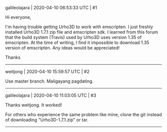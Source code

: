 galileolajara | 2020-04-10 06:53:33 UTC | #1

Hi everyone,

I'm having trouble getting Urho3D to work with emscripten. I just freshly installed Urho3D 1.7.1 zip file and emscripten sdk. I learned from this forum that the build system (Travis) used by Urho3D uses version 1.35 of emscripten. At the time of writing, I find it impossible to download 1.35 version of emscripten. Any ideas would be appreciated!

Thanks

-------------------------

weitjong | 2020-04-10 15:59:57 UTC | #2

Use master branch. Maligayang pagdating.

-------------------------

galileolajara | 2020-04-10 11:03:05 UTC | #3

Thanks weitjong. It worked!

For others who experience the same problem like mine, clone the git instead of downloading "Urho3D-1.7.1.zip" or tar.

-------------------------

